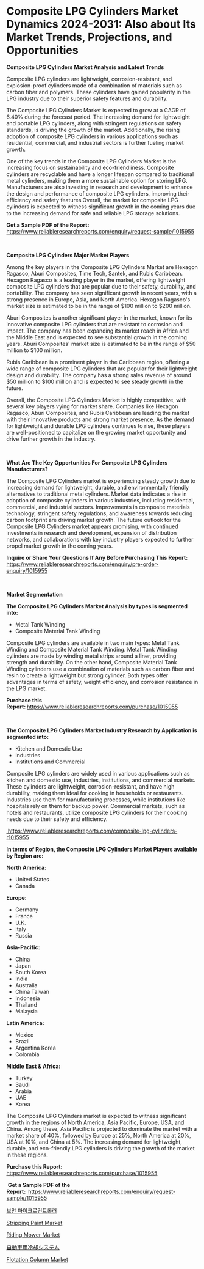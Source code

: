 <p><h1>Composite LPG Cylinders Market Dynamics 2024-2031: Also about Its Market Trends, Projections, and Opportunities</h1></p><p><strong>Composite LPG Cylinders Market Analysis and Latest Trends</strong></p>
<p><p>Composite LPG cylinders are lightweight, corrosion-resistant, and explosion-proof cylinders made of a combination of materials such as carbon fiber and polymers. These cylinders have gained popularity in the LPG industry due to their superior safety features and durability.</p><p>The Composite LPG Cylinders Market is expected to grow at a CAGR of 6.40% during the forecast period. The increasing demand for lightweight and portable LPG cylinders, along with stringent regulations on safety standards, is driving the growth of the market. Additionally, the rising adoption of composite LPG cylinders in various applications such as residential, commercial, and industrial sectors is further fueling market growth.</p><p>One of the key trends in the Composite LPG Cylinders Market is the increasing focus on sustainability and eco-friendliness. Composite cylinders are recyclable and have a longer lifespan compared to traditional metal cylinders, making them a more sustainable option for storing LPG. Manufacturers are also investing in research and development to enhance the design and performance of composite LPG cylinders, improving their efficiency and safety features.Overall, the market for composite LPG cylinders is expected to witness significant growth in the coming years due to the increasing demand for safe and reliable LPG storage solutions.</p></p>
<p><strong>Get a Sample PDF of the Report:&nbsp;</strong> <a href="https://www.reliableresearchreports.com/enquiry/request-sample/1015955">https://www.reliableresearchreports.com/enquiry/request-sample/1015955</a></p>
<p>&nbsp;</p>
<p><strong>Composite LPG Cylinders Major Market Players</strong></p>
<p><p>Among the key players in the Composite LPG Cylinders Market are Hexagon Ragasco, Aburi Composites, Time Tech, Santek, and Rubis Caribbean. Hexagon Ragasco is a leading player in the market, offering lightweight composite LPG cylinders that are popular due to their safety, durability, and portability. The company has seen significant growth in recent years, with a strong presence in Europe, Asia, and North America. Hexagon Ragasco's market size is estimated to be in the range of $100 million to $200 million.</p><p>Aburi Composites is another significant player in the market, known for its innovative composite LPG cylinders that are resistant to corrosion and impact. The company has been expanding its market reach in Africa and the Middle East and is expected to see substantial growth in the coming years. Aburi Composites' market size is estimated to be in the range of $50 million to $100 million.</p><p>Rubis Caribbean is a prominent player in the Caribbean region, offering a wide range of composite LPG cylinders that are popular for their lightweight design and durability. The company has a strong sales revenue of around $50 million to $100 million and is expected to see steady growth in the future.</p><p>Overall, the Composite LPG Cylinders Market is highly competitive, with several key players vying for market share. Companies like Hexagon Ragasco, Aburi Composites, and Rubis Caribbean are leading the market with their innovative products and strong market presence. As the demand for lightweight and durable LPG cylinders continues to rise, these players are well-positioned to capitalize on the growing market opportunity and drive further growth in the industry.</p></p>
<p>&nbsp;</p>
<p><strong>What Are The Key Opportunities For Composite LPG Cylinders Manufacturers?</strong></p>
<p><p>The Composite LPG Cylinders market is experiencing steady growth due to increasing demand for lightweight, durable, and environmentally friendly alternatives to traditional metal cylinders. Market data indicates a rise in adoption of composite cylinders in various industries, including residential, commercial, and industrial sectors. Improvements in composite materials technology, stringent safety regulations, and awareness towards reducing carbon footprint are driving market growth. The future outlook for the Composite LPG Cylinders market appears promising, with continued investments in research and development, expansion of distribution networks, and collaborations with key industry players expected to further propel market growth in the coming years.</p></p>
<p><strong>Inquire or Share Your Questions If Any Before Purchasing This Report:</strong> <a href="https://www.reliableresearchreports.com/enquiry/pre-order-enquiry/1015955">https://www.reliableresearchreports.com/enquiry/pre-order-enquiry/1015955</a></p>
<p>&nbsp;</p>
<p><strong>Market Segmentation</strong></p>
<p><strong>The Composite LPG Cylinders Market Analysis by types is segmented into:</strong></p>
<p><ul><li>Metal Tank Winding</li><li>Composite Material Tank Winding</li></ul></p>
<p><p>Composite LPG cylinders are available in two main types: Metal Tank Winding and Composite Material Tank Winding. Metal Tank Winding cylinders are made by winding metal strips around a liner, providing strength and durability. On the other hand, Composite Material Tank Winding cylinders use a combination of materials such as carbon fiber and resin to create a lightweight but strong cylinder. Both types offer advantages in terms of safety, weight efficiency, and corrosion resistance in the LPG market.</p></p>
<p><strong>Purchase this Report:&nbsp;</strong><a href="https://www.reliableresearchreports.com/purchase/1015955">https://www.reliableresearchreports.com/purchase/1015955</a></p>
<p>&nbsp;</p>
<p><strong>The Composite LPG Cylinders Market Industry Research by Application is segmented into:</strong></p>
<p><ul><li>Kitchen and Domestic Use</li><li>Industries</li><li>Institutions and Commercial</li></ul></p>
<p><p>Composite LPG cylinders are widely used in various applications such as kitchen and domestic use, industries, institutions, and commercial markets. These cylinders are lightweight, corrosion-resistant, and have high durability, making them ideal for cooking in households or restaurants. Industries use them for manufacturing processes, while institutions like hospitals rely on them for backup power. Commercial markets, such as hotels and restaurants, utilize composite LPG cylinders for their cooking needs due to their safety and efficiency.</p></p>
<p><a href="https://www.reliableresearchreports.com/composite-lpg-cylinders-r1015955">&nbsp;https://www.reliableresearchreports.com/composite-lpg-cylinders-r1015955</a></p>
<p><strong>In terms of Region, the Composite LPG Cylinders Market Players available by Region are:</strong></p>
<p>
    <p> <strong> North America: </strong>
        <ul>
            <li>United States</li>
            <li>Canada</li>
        </ul>
        </p> 
    <p> <strong> Europe: </strong>
        <ul>
            <li>Germany</li>
            <li>France</li>
            <li>U.K.</li>
            <li>Italy</li>
            <li>Russia</li>
        </ul>
        </p> 
    <p> <strong> Asia-Pacific: </strong>
        <ul>
            <li>China</li>
            <li>Japan</li>
            <li>South Korea</li>
            <li>India</li>
            <li>Australia</li>
            <li>China Taiwan</li>
            <li>Indonesia</li>
            <li>Thailand</li>
            <li>Malaysia</li>
        </ul>
        </p> 
    <p> <strong> Latin America: </strong>
        <ul>
            <li>Mexico</li>
            <li>Brazil</li>
            <li>Argentina Korea</li>
            <li>Colombia</li>
        </ul>
        </p> 
    <p> <strong> Middle East & Africa: </strong>
        <ul>
            <li>Turkey</li>
            <li>Saudi</li>
            <li>Arabia</li>
            <li>UAE</li>
            <li>Korea</li>
        </ul>
    </p>
    </p>
<p><p>The Composite LPG Cylinders market is expected to witness significant growth in the regions of North America, Asia Pacific, Europe, USA, and China. Among these, Asia Pacific is projected to dominate the market with a market share of 40%, followed by Europe at 25%, North America at 20%, USA at 10%, and China at 5%. The increasing demand for lightweight, durable, and eco-friendly LPG cylinders is driving the growth of the market in these regions.</p></p>
<p><strong>Purchase this Report: </strong><a href="https://www.reliableresearchreports.com/purchase/1015955">https://www.reliableresearchreports.com/purchase/1015955</a></p>
<p>&nbsp;<strong>Get a Sample PDF of the Report:&nbsp;&nbsp;</strong><a href="https://www.reliableresearchreports.com/enquiry/request-sample/1015955">https://www.reliableresearchreports.com/enquiry/request-sample/1015955</a></p>
<p><strong></strong></p>
<p><p><a href="https://github.com/xvz497517413/Market-Research-Report-List-1/blob/main/910294319437.md">보안 마이크로컨트롤러</a></p><p><a href="https://issuu.com/reportprime-2/docs/stripping-paint-market-size-2030.pptx">Stripping Paint Market</a></p><p><a href="https://github.com/dx0328/Market-Research-Report-List-2/blob/main/riding-mower-market.md">Riding Mower Market</a></p><p><a href="https://github.com/mcbeesbxa270/Market-Research-Report-List-1/blob/main/384482720928.md">自動車用冷却システム</a></p><p><a href="https://issuu.com/reportprime-2/docs/flotation-column-market-size-2030.pptx">Flotation Column Market</a></p></p>